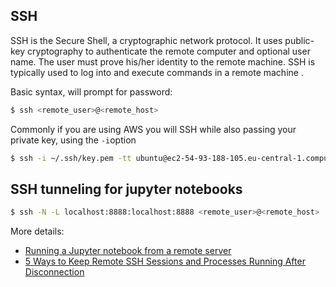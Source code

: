 ## SSH

SSH is the Secure Shell, a cryptographic network protocol. It uses public-key cryptography to authenticate the remote computer and optional user name. The user must prove his/her identity to the remote machine.
SSH is typically used to log into and execute commands in a remote machine .

Basic syntax, will prompt for password:
```bash
$ ssh <remote_user>@<remote_host>
```

Commonly if you are using AWS you will SSH while also passing your private key, using the `-i`option

```bash
$ ssh -i ~/.ssh/key.pem -tt ubuntu@ec2-54-93-188-105.eu-central-1.compute.amazonaws.com
```

## SSH tunneling for jupyter notebooks

```bash
$ ssh -N -L localhost:8888:localhost:8888 <remote_user>@<remote_host>
```

More details: 
* [Running a Jupyter notebook from a remote server](https://ljvmiranda921.github.io/notebook/2018/01/31/running-a-jupyter-notebook/)
* [5 Ways to Keep Remote SSH Sessions and Processes Running After Disconnection](https://www.tecmint.com/keep-remote-ssh-sessions-running-after-disconnection/)